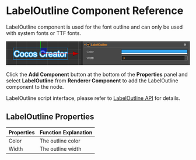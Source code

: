 # LabelOutline Component Reference

LabelOutline component is used for the font outline and can only be used with system fonts or TTF fonts.

![label-outline](label/label-outline.png)

Click the **Add Component** button at the bottom of the **Properties** panel and select **LabelOutline** from **Renderer Component** to add the LabelOutline component to the node.

LabelOutline script interface, please refer to [LabelOutline API](../../../api/zh/classes/LabelOutline.html) for details.

## LabelOutline Properties

| Properties | Function Explanation
| ------ | ------ |
| Color | The outline color
| Width | The outline width
